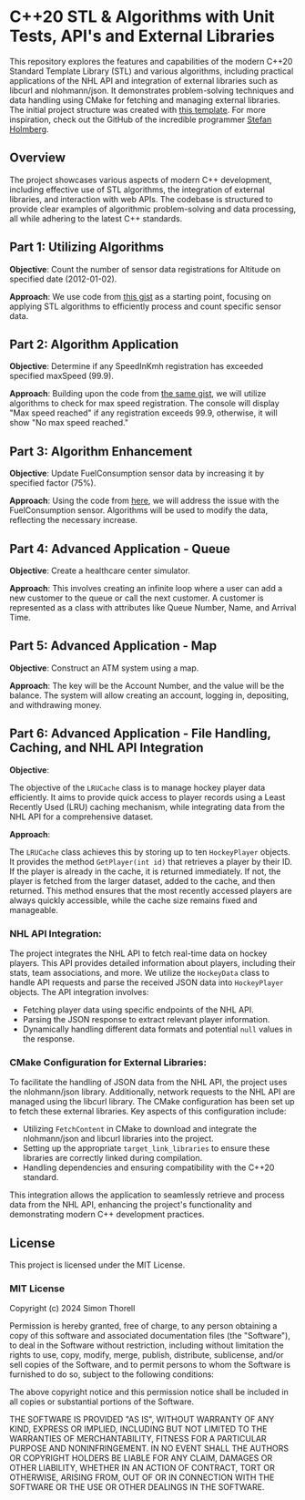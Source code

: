 # C++20 STL & Algorithms with Unit Tests, API's and External Libraries

This repository explores the features and capabilities of the modern C++20 Standard Template Library (STL) and various algorithms, including practical applications of the NHL API and integration of external libraries such as libcurl and nlohmann/json. It demonstrates problem-solving techniques and data handling using CMake for fetching and managing external libraries. The initial project structure was created with [this template](https://github.com/simonthorell/cpp-cmake-googletest.git). For more inspiration, check out the GitHub of the incredible programmer [Stefan Holmberg](https://github.com/aspcodenet).

## Overview

The project showcases various aspects of modern C++ development, including effective use of STL algorithms, the integration of external libraries, and interaction with web APIs. The codebase is structured to provide clear examples of algorithmic problem-solving and data processing, all while adhering to the latest C++ standards.

## Part 1: Utilizing Algorithms

**Objective**: Count the number of sensor data registrations for Altitude on specified date (2012-01-02).

**Approach**: We use code from [this gist](https://gist.github.com/aspcodenet/35b137316df262ff744e3a583bb388d0) as a starting point, focusing on applying STL algorithms to efficiently process and count specific sensor data.

## Part 2: Algorithm Application

**Objective**: Determine if any SpeedInKmh registration has exceeded specified maxSpeed (99.9).

**Approach**: Building upon the code from [the same gist](https://gist.github.com/aspcodenet/35b137316df262ff744e3a583bb388d0), we will utilize algorithms to check for max speed registration. The console will display "Max speed reached" if any registration exceeds 99.9, otherwise, it will show "No max speed reached."

## Part 3: Algorithm Enhancement

**Objective**: Update FuelConsumption sensor data by increasing it by specified factor (75%).

**Approach**: Using the code from [here](https://gist.github.com/aspcodenet/35b137316df262ff744e3a583bb388d0), we will address the issue with the FuelConsumption sensor. Algorithms will be used to modify the data, reflecting the necessary increase.

## Part 4: Advanced Application - Queue

**Objective**: Create a healthcare center simulator.

**Approach**: This involves creating an infinite loop where a user can add a new customer to the queue or call the next customer. A customer is represented as a class with attributes like Queue Number, Name, and Arrival Time.

## Part 5: Advanced Application - Map

**Objective**: Construct an ATM system using a map.

**Approach**: The key will be the Account Number, and the value will be the balance. The system will allow creating an account, logging in, depositing, and withdrawing money.

## Part 6: Advanced Application - File Handling, Caching, and NHL API Integration

**Objective**:

The objective of the `LRUCache` class is to manage hockey player data efficiently. It aims to provide quick access to player records using a Least Recently Used (LRU) caching mechanism, while integrating data from the NHL API for a comprehensive dataset.

**Approach**:

The `LRUCache` class achieves this by storing up to ten `HockeyPlayer` objects. It provides the method `GetPlayer(int id)` that retrieves a player by their ID. If the player is already in the cache, it is returned immediately. If not, the player is fetched from the larger dataset, added to the cache, and then returned. This method ensures that the most recently accessed players are always quickly accessible, while the cache size remains fixed and manageable.

### NHL API Integration:

The project integrates the NHL API to fetch real-time data on hockey players. This API provides detailed information about players, including their stats, team associations, and more. We utilize the `HockeyData` class to handle API requests and parse the received JSON data into `HockeyPlayer` objects. The API integration involves:

- Fetching player data using specific endpoints of the NHL API.
- Parsing the JSON response to extract relevant player information.
- Dynamically handling different data formats and potential `null` values in the response.

### CMake Configuration for External Libraries:

To facilitate the handling of JSON data from the NHL API, the project uses the nlohmann/json library. Additionally, network requests to the NHL API are managed using the libcurl library. The CMake configuration has been set up to fetch these external libraries. Key aspects of this configuration include:

- Utilizing `FetchContent` in CMake to download and integrate the nlohmann/json and libcurl libraries into the project.
- Setting up the appropriate `target_link_libraries` to ensure these libraries are correctly linked during compilation.
- Handling dependencies and ensuring compatibility with the C++20 standard.

This integration allows the application to seamlessly retrieve and process data from the NHL API, enhancing the project's functionality and demonstrating modern C++ development practices.

## License

This project is licensed under the MIT License.

### MIT License

Copyright (c) 2024 Simon Thorell

Permission is hereby granted, free of charge, to any person obtaining a copy of this software and associated documentation files (the "Software"), to deal in the Software without restriction, including without limitation the rights to use, copy, modify, merge, publish, distribute, sublicense, and/or sell copies of the Software, and to permit persons to whom the Software is furnished to do so, subject to the following conditions:

The above copyright notice and this permission notice shall be included in all copies or substantial portions of the Software.

THE SOFTWARE IS PROVIDED "AS IS", WITHOUT WARRANTY OF ANY KIND, EXPRESS OR IMPLIED, INCLUDING BUT NOT LIMITED TO THE WARRANTIES OF MERCHANTABILITY, FITNESS FOR A PARTICULAR PURPOSE AND NONINFRINGEMENT. IN NO EVENT SHALL THE AUTHORS OR COPYRIGHT HOLDERS BE LIABLE FOR ANY CLAIM, DAMAGES OR OTHER LIABILITY, WHETHER IN AN ACTION OF CONTRACT, TORT OR OTHERWISE, ARISING FROM, OUT OF OR IN CONNECTION WITH THE SOFTWARE OR THE USE OR OTHER DEALINGS IN THE SOFTWARE.